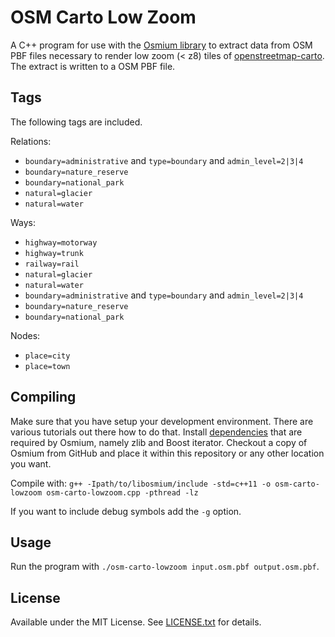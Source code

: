 # OSM Carto Low Zoom

A C++ program for use with the [Osmium library](https://github.com/osmcode/libosmium) to extract data from OSM PBF files necessary to
render low zoom (< z8) tiles of [openstreetmap-carto](https://github.com/gravitystorm/openstreetmap-carto).
The extract is written to a OSM PBF file.

## Tags

The following tags are included.

Relations:
* `boundary=administrative` and `type=boundary` and `admin_level=2|3|4`
* `boundary=nature_reserve`
* `boundary=national_park`
* `natural=glacier`
* `natural=water`

Ways:
* `highway=motorway`
* `highway=trunk`
* `railway=rail`
* `natural=glacier`
* `natural=water`
* `boundary=administrative` and `type=boundary` and `admin_level=2|3|4`
* `boundary=nature_reserve`
* `boundary=national_park`

Nodes:
* `place=city`
* `place=town`

## Compiling

Make sure that you have setup your development environment. There are various tutorials out there how to do that.
Install [dependencies](https://github.com/osmcode/libosmium/wiki/Libosmium-dependencies) that are required by Osmium, namely zlib and Boost iterator.
Checkout a copy of Osmium from GitHub and place it within this repository or any other location you want.

Compile with:
``g++ -Ipath/to/libosmium/include -std=c++11 -o osm-carto-lowzoom osm-carto-lowzoom.cpp -pthread -lz``

If you want to include debug symbols add the ``-g`` option.

## Usage

Run the program with ``./osm-carto-lowzoom input.osm.pbf output.osm.pbf``.

## License

Available under the MIT License. See [LICENSE.txt](https://github.com/gmgeo/extract-admin/blob/master/LICENSE.txt) for details.
